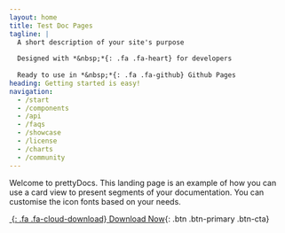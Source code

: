 ```yaml
---
layout: home
title: Test Doc Pages
tagline: |
  A short description of your site's purpose
  
  Designed with *&nbsp;*{: .fa .fa-heart} for developers
  
  Ready to use in *&nbsp;*{: .fa .fa-github} Github Pages
heading: Getting started is easy!
navigation:
  - /start
  - /components
  - /api
  - /faqs
  - /showcase
  - /license
  - /charts
  - /community
---
```


Welcome to prettyDocs.
This landing page is an example of how you can use a card view to present segments of your documentation.
You can customise the icon fonts based on your needs.

<div class="cta-container">

[*&nbsp;*{: .fa .fa-cloud-download} Download Now](#){: .btn .btn-primary .btn-cta}

</div>
